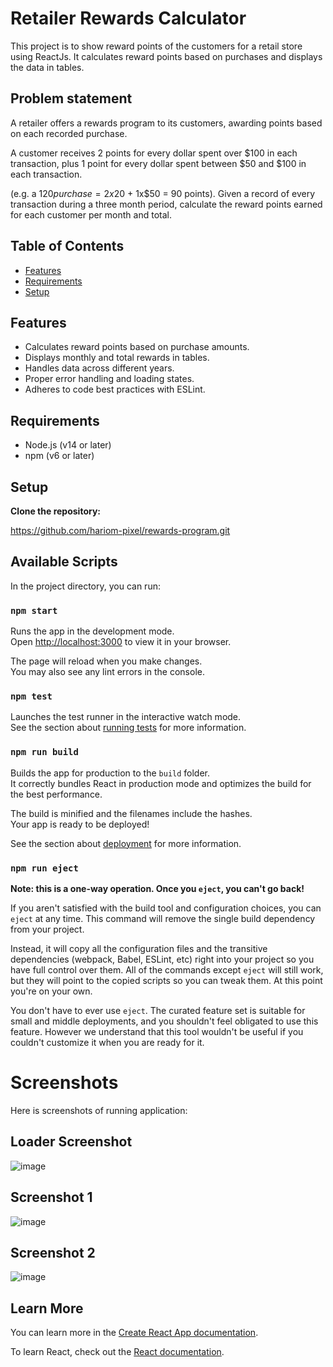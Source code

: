 # Retailer Rewards Calculator

This project is to show reward points of the customers for a retail store using ReactJs. It calculates reward points based on purchases and displays the data in tables.

## Problem statement

A retailer offers a rewards program to its customers, awarding points based on each recorded purchase.

A customer receives 2 points for every dollar spent over $100 in each transaction, plus 1 point for every dollar spent between $50 and $100 in each transaction.

(e.g. a $120 purchase = 2x$20 + 1x$50 = 90 points). Given a record of every transaction during a three month period, calculate the reward points earned for each customer per month and total.

## Table of Contents

- [Features](#features)
- [Requirements](#requirements)
- [Setup](#setup)

## Features

- Calculates reward points based on purchase amounts.
- Displays monthly and total rewards in tables.
- Handles data across different years.
- Proper error handling and loading states.
- Adheres to code best practices with ESLint.

## Requirements

- Node.js (v14 or later)
- npm (v6 or later)

## Setup

**Clone the repository:**

https://github.com/hariom-pixel/rewards-program.git

## Available Scripts

In the project directory, you can run:

### `npm start`

Runs the app in the development mode.\
Open [http://localhost:3000](http://localhost:3000) to view it in your browser.

The page will reload when you make changes.\
You may also see any lint errors in the console.

### `npm test`

Launches the test runner in the interactive watch mode.\
See the section about [running tests](https://facebook.github.io/create-react-app/docs/running-tests) for more information.

### `npm run build`

Builds the app for production to the `build` folder.\
It correctly bundles React in production mode and optimizes the build for the best performance.

The build is minified and the filenames include the hashes.\
Your app is ready to be deployed!

See the section about [deployment](https://facebook.github.io/create-react-app/docs/deployment) for more information.

### `npm run eject`

**Note: this is a one-way operation. Once you `eject`, you can't go back!**

If you aren't satisfied with the build tool and configuration choices, you can `eject` at any time. This command will remove the single build dependency from your project.

Instead, it will copy all the configuration files and the transitive dependencies (webpack, Babel, ESLint, etc) right into your project so you have full control over them. All of the commands except `eject` will still work, but they will point to the copied scripts so you can tweak them. At this point you're on your own.

You don't have to ever use `eject`. The curated feature set is suitable for small and middle deployments, and you shouldn't feel obligated to use this feature. However we understand that this tool wouldn't be useful if you couldn't customize it when you are ready for it.

# Screenshots

Here is screenshots of running application:

## Loader Screenshot

![image](https://github.com/user-attachments/assets/e480ba72-2409-4a9d-9098-d4ba42ea5f4c)


## Screenshot 1

![image](https://github.com/user-attachments/assets/bc80d935-bea7-4a7b-893c-cda6d928b919)


## Screenshot 2

![image](https://github.com/user-attachments/assets/952a3934-ade9-4bf1-8a79-8d7bbbf9dd0b)


## Learn More

You can learn more in the [Create React App documentation](https://facebook.github.io/create-react-app/docs/getting-started).

To learn React, check out the [React documentation](https://reactjs.org/).
